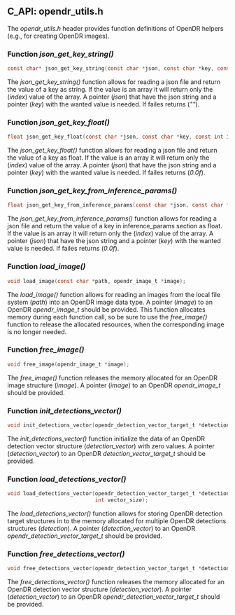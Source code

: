 ## C_API: opendr_utils.h


The *opendr_utils.h* header provides function definitions of OpenDR helpers (e.g., for creating OpenDR images).

### Function *json_get_key_string()*
```C
const char* json_get_key_string(const char *json, const char *key, const int index);
```
The *json_get_key_string()* function allows for reading a json file and return the value of a key as string.
If the value is an array it will return only the (*index*) value of the array.
A pointer (*json*) that have the json string and a pointer (*key*) with the wanted value is needed.
If failes returns (*""*).

### Function *json_get_key_float()*
```C
float json_get_key_float(const char *json, const char *key, const int index);
```
The *json_get_key_float()* function allows for reading a json file and return the value of a key as float.
If the value is an array it will return only the (*index*) value of the array.
A pointer (*json*) that have the json string and a pointer (*key*) with the wanted value is needed.
If failes returns (*0.0f*).

### Function *json_get_key_from_inference_params()*
```C
float json_get_key_from_inference_params(const char *json, const char *key, const int index);
```
The *json_get_key_from_inference_params()* function allows for reading a json file and return the value of a key in inference_params section as float.
If the value is an array it will return only the (*index*) value of the array.
A pointer (*json*) that have the json string and a pointer (*key*) with the wanted value is needed.
If failes returns (*0.0f*).

### Function *load_image()*
```C
void load_image(const char *path, opendr_image_t *image);
```
The *load_image()* function allows for reading an images from the local file system (*path*) into an OpenDR image data type.
A pointer (*image*) to an OpenDR *opendr_image_t* should be provided.
This function allocates memory during each function call, so be sure to use the *free_image()* function to release the allocated resources, when the corresponding image is no longer needed.

### Function *free_image()*
```C
void free_image(opendr_image_t *image);
```
The *free_image()* function releases the memory allocated for an OpenDR image structure (*image*).
A pointer (*image*) to an OpenDR *opendr_image_t* should be provided.

### Function *init_detections_vector()*
```C
void init_detections_vector(opendr_detection_vector_target_t *detection_vector);
```
The *init_detections_vector()* function initialize the data of an OpenDR detection vector structure (*detection_vector*) with zero values.
A pointer (*detection_vector*) to an OpenDR *detection_vector_target_t* should be provided.

### Function *load_detections_vector()*
```C
void load_detections_vector(opendr_detection_vector_target_t *detection_vector, opendr_detection_target_t *detection,
                            int vector_size);
```
The *load_detections_vector()* function allows for storing OpenDR detection target structures in to the memory allocated for multiple OpenDR detections structures (*detection*).
A pointer (*detection_vector*) to an OpenDR *opendr_detection_vector_target_t* should be provided.

### Function *free_detections_vector()*
```C
void free_detections_vector(opendr_detection_vector_target_t *detection_vector);
```
The *free_detections_vector()* function releases the memory allocated for an OpenDR detection vector structure (*detection_vector*).
A pointer (*detection_vector*) to an OpenDR *opendr_detection_vector_target_t* should be provided.
